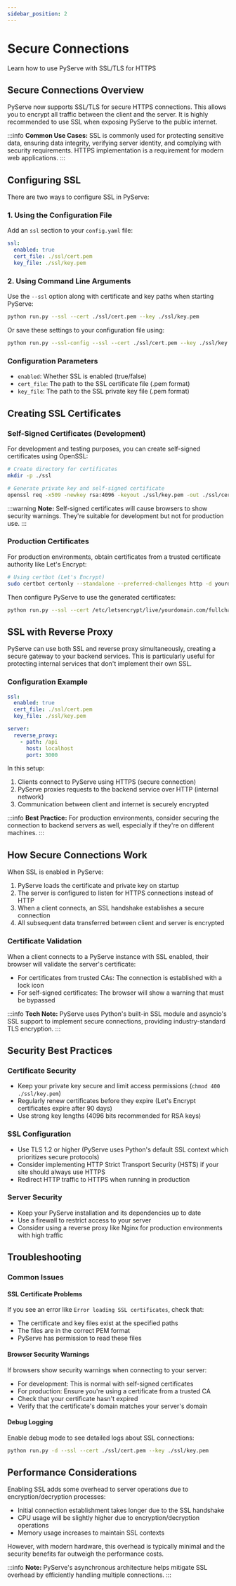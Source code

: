 ```yaml
---
sidebar_position: 2
---
```


# Secure Connections

Learn how to use PyServe with SSL/TLS for HTTPS

## Secure Connections Overview

PyServe now supports SSL/TLS for secure HTTPS connections. This allows you to encrypt all traffic between the client and the server. It is highly recommended to use SSL when exposing PyServe to the public internet.

:::info
**Common Use Cases:** SSL is commonly used for protecting sensitive data, ensuring data integrity, verifying server identity, and complying with security requirements. HTTPS implementation is a requirement for modern web applications.
:::

## Configuring SSL

There are two ways to configure SSL in PyServe:

### 1. Using the Configuration File

Add an `ssl` section to your `config.yaml` file:

```yaml
ssl:
  enabled: true
  cert_file: ./ssl/cert.pem
  key_file: ./ssl/key.pem
```

### 2. Using Command Line Arguments

Use the `--ssl` option along with certificate and key paths when starting PyServe:

```bash
python run.py --ssl --cert ./ssl/cert.pem --key ./ssl/key.pem
```

Or save these settings to your configuration file using:

```bash
python run.py --ssl-config --ssl --cert ./ssl/cert.pem --key ./ssl/key.pem
```

### Configuration Parameters

- `enabled`: Whether SSL is enabled (true/false)
- `cert_file`: The path to the SSL certificate file (.pem format)
- `key_file`: The path to the SSL private key file (.pem format)

## Creating SSL Certificates

### Self-Signed Certificates (Development)

For development and testing purposes, you can create self-signed certificates using OpenSSL:

```bash
# Create directory for certificates
mkdir -p ./ssl

# Generate private key and self-signed certificate
openssl req -x509 -newkey rsa:4096 -keyout ./ssl/key.pem -out ./ssl/cert.pem -days 365 -nodes
```

:::warning
**Note:** Self-signed certificates will cause browsers to show security warnings. They're suitable for development but not for production use.
:::

### Production Certificates

For production environments, obtain certificates from a trusted certificate authority like Let's Encrypt:

```bash
# Using certbot (Let's Encrypt)
sudo certbot certonly --standalone --preferred-challenges http -d yourdomain.com
```

Then configure PyServe to use the generated certificates:

```bash
python run.py --ssl --cert /etc/letsencrypt/live/yourdomain.com/fullchain.pem --key /etc/letsencrypt/live/yourdomain.com/privkey.pem
```

## SSL with Reverse Proxy

PyServe can use both SSL and reverse proxy simultaneously, creating a secure gateway to your backend services. This is particularly useful for protecting internal services that don't implement their own SSL.

### Configuration Example

```yaml
ssl:
  enabled: true
  cert_file: ./ssl/cert.pem
  key_file: ./ssl/key.pem

server:
  reverse_proxy:
    - path: /api
      host: localhost
      port: 3000
```

In this setup:
1. Clients connect to PyServe using HTTPS (secure connection)
2. PyServe proxies requests to the backend service over HTTP (internal network)
3. Communication between client and internet is securely encrypted

:::info
**Best Practice:** For production environments, consider securing the connection to backend servers as well, especially if they're on different machines.
:::

## How Secure Connections Work

When SSL is enabled in PyServe:

1. PyServe loads the certificate and private key on startup
2. The server is configured to listen for HTTPS connections instead of HTTP
3. When a client connects, an SSL handshake establishes a secure connection
4. All subsequent data transferred between client and server is encrypted

### Certificate Validation

When a client connects to a PyServe instance with SSL enabled, their browser will validate the server's certificate:

- For certificates from trusted CAs: The connection is established with a lock icon
- For self-signed certificates: The browser will show a warning that must be bypassed

:::info
**Tech Note:** PyServe uses Python's built-in SSL module and asyncio's SSL support to implement secure connections, providing industry-standard TLS encryption.
:::

## Security Best Practices

### Certificate Security

- Keep your private key secure and limit access permissions (`chmod 400 ./ssl/key.pem`)
- Regularly renew certificates before they expire (Let's Encrypt certificates expire after 90 days)
- Use strong key lengths (4096 bits recommended for RSA keys)

### SSL Configuration

- Use TLS 1.2 or higher (PyServe uses Python's default SSL context which prioritizes secure protocols)
- Consider implementing HTTP Strict Transport Security (HSTS) if your site should always use HTTPS
- Redirect HTTP traffic to HTTPS when running in production

### Server Security

- Keep your PyServe installation and its dependencies up to date
- Use a firewall to restrict access to your server
- Consider using a reverse proxy like Nginx for production environments with high traffic

## Troubleshooting

### Common Issues

#### SSL Certificate Problems

If you see an error like `Error loading SSL certificates`, check that:
- The certificate and key files exist at the specified paths
- The files are in the correct PEM format
- PyServe has permission to read these files

#### Browser Security Warnings

If browsers show security warnings when connecting to your server:
- For development: This is normal with self-signed certificates
- For production: Ensure you're using a certificate from a trusted CA
- Check that your certificate hasn't expired
- Verify that the certificate's domain matches your server's domain

#### Debug Logging

Enable debug mode to see detailed logs about SSL connections:

```bash
python run.py -d --ssl --cert ./ssl/cert.pem --key ./ssl/key.pem
```

## Performance Considerations

Enabling SSL adds some overhead to server operations due to encryption/decryption processes:

- Initial connection establishment takes longer due to the SSL handshake
- CPU usage will be slightly higher due to encryption/decryption operations
- Memory usage increases to maintain SSL contexts

However, with modern hardware, this overhead is typically minimal and the security benefits far outweigh the performance costs.

:::info
**Note:** PyServe's asynchronous architecture helps mitigate SSL overhead by efficiently handling multiple connections.
:::
